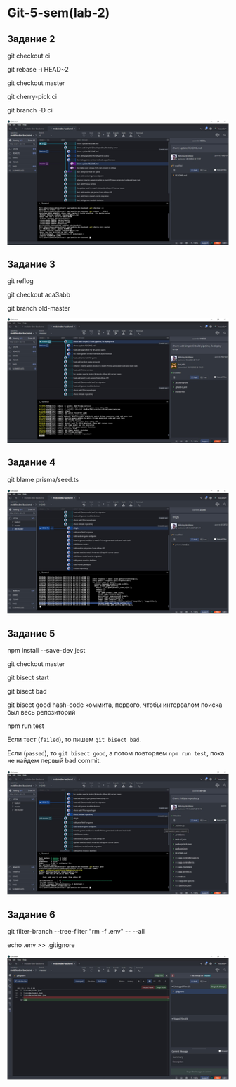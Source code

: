 # Git-5-sem(lab-2)

## Задание 2

git checkout ci

git rebase -i HEAD~2

git checkout master

git cherry-pick ci

git branch -D ci

![Зад.2](https://github.com/poker303/Git-5-sem/blob/report/docs/task2.jpg)

## Задание 3

git reflog

git checkout aca3abb

git branch old-master

![Зад.3](https://github.com/poker303/Git-5-sem/blob/report/docs/task3.jpg)

## Задание 4

git blame prisma/seed.ts

![Зад.4](https://github.com/poker303/Git-5-sem/blob/report/docs/task4.jpg)

## Задание 5

npm install --save-dev jest

git checkout master

git bisect start

git bisect bad

git bisect good hash-code коммита, первого, чтобы интервалом поиска был весь репозиторий

npm run test

Eсли тест (`failed`), то пишем `git bisect bad`.

Eсли (`passed`), то `git bisect good`, а потом повторяем `npm run test`, пока не найдем первый bad commit.

![Зад.5](https://github.com/poker303/Git-5-sem/blob/report/docs/task5.jpg)

## Задание 6

git filter-branch --tree-filter "rm -f .env" -- --all

echo .env >> .gitignore

![Зад.6](https://github.com/poker303/Git-5-sem/blob/report/docs/task6.jpg)
